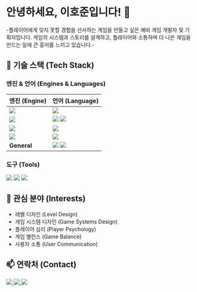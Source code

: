 # 안녕하세요, 이호준입니다! 👋

-플레이어에게 잊지 못할 경험을 선사하는 게임을 만들고 싶은 예비 게임 개발자 및 기획자입니다.
게임의 시스템과 스토리를 설계하고, 플레이어와 소통하며 더 나은 게임을 만드는 일에 큰 흥미를 느끼고 있습니다.-

## 🚀 기술 스택 (Tech Stack)

### 엔진 & 언어 (Engines & Languages)
| 엔진 (Engine) | 언어 (Language) |
| :--- | :--- |
| <a href="https://unity.com/" target="_blank"><img src="https://img.shields.io/badge/Unity-100000?style=for-the-badge&logo=unity&logoColor=white"></a> | <a href="https://dotnet.microsoft.com/en-us/languages/csharp" target="_blank"><img src="https://img.shields.io/badge/C%23-239120?style=for-the-badge&logo=c-sharp&logoColor=white"></a> |
| <a href="https://godotengine.org/" target="_blank"><img src="https://img.shields.io/badge/Godot Engine-478CB0?style=for-the-badge&logo=godotengine&logoColor=white"></a> | <a href="https://docs.godotengine.org/en/stable/getting_started/scripting/gdscript/index.html" target="_blank"><img src="https://img.shields.io/badge/GDScript-478CB0?style=for-the-badge&logo=godot-engine&logoColor=white"></a> <a href="https://dotnet.microsoft.com/en-us/languages/csharp" target="_blank"><img src="https://img.shields.io/badge/C%23-239120?style=for-the-badge&logo=c-sharp&logoColor=white"></a> |
| <a href="https://love2d.org/" target="_blank"><img src="https://img.shields.io/badge/LÖVE-000000?style=for-the-badge&logo=love2d&logoColor=white"></a> | <a href="https://www.lua.org/" target="_blank"><img src="https://img.shields.io/badge/Lua-2C2D72?style=for-the-badge&logo=lua&logoColor=white"></a> |
| <a href="https://www.unrealengine.com/" target="_blank"><img src="https://img.shields.io/badge/Unreal Engine-313131?style=for-the-badge&logo=unrealengine&logoColor=white"></a> | <a href="https://isocpp.org/" target="_blank"><img src="https://img.shields.io/badge/C%2B%2B-00599C?style=for-the-badge&logo=c%2B%2B&logoColor=white"></a> |
| **General** | <a href="https://www.python.org/" target="_blank"><img src="https://img.shields.io/badge/Python-3776AB?style=for-the-badge&logo=python&logoColor=white"></a> <a href="https://firebase.google.com/" target="_blank"><img src="https://img.shields.io/badge/Firebase-FFCA28?style=for-the-badge&logo=firebase&logoColor=black"></a> |

### 도구 (Tools)
<p>
  <a href="https://git-scm.com/" target="_blank"><img src="https.img.shields.io/badge/Git-F05032?style=for-the-badge&logo=git&logoColor=white"></a>
  <a href="https://code.visualstudio.com/" target="_blank"><img src="https://img.shields.io/badge/VS Code-007ACC?style=for-the-badge&logo=visualstudiocode&logoColor=white"></a>
  <a href="https://graphicsgale.com/" target="_blank"><img src="https://img.shields.io/badge/GraphicsGale-5a94a8?style=for-the-badge"></a>
</p>

## 🌱 관심 분야 (Interests)
- 레벨 디자인 (Level Design)
- 게임 시스템 디자인 (Game Systems Design)
- 플레이어 심리 (Player Psychology)
- 게임 밸런스 (Game Balance)
- 사용자 소통 (User Communication)

## 📫 연락처 (Contact)
<p>
  <a href="https://hojun313.github.io">
    <img src="https://img.shields.io/badge/Blog-1e90ff?style=for-the-badge&logo=blogger&logoColor=white">
  </a>
  <a href="mailto:hojun313@naver.com">
    <img src="https://img.shields.io/badge/Email-ea4335?style=for-the-badge&logo=gmail&logoColor=white">
  </a>
  <a href="https://www.linkedin.com/in/hojun-lee-834571234/">
    <img src="https://img.shields.io/badge/LinkedIn-0A66C2?style=for-the-badge&logo=linkedin&logoColor=white">
  </a>
</p>
